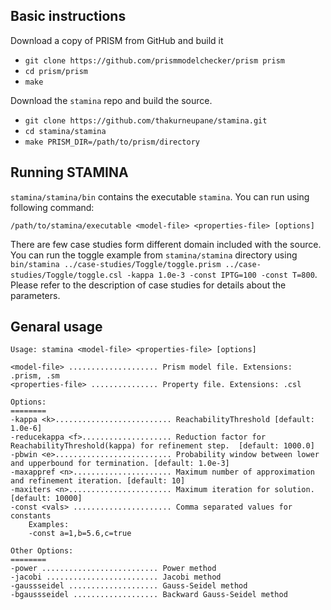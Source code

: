 ## Basic instructions

Download a copy of PRISM from GitHub and build it

* ``git clone https://github.com/prismmodelchecker/prism prism``
* ``cd prism/prism``
* ``make``

Download the ``stamina`` repo and build the source.

* ``git clone https://github.com/thakurneupane/stamina.git``
* ``cd stamina/stamina``
* ``make PRISM_DIR=/path/to/prism/directory``

## Running STAMINA

``stamina/stamina/bin`` contains the executable ``stamina``. You can run using following command: 

``/path/to/stamina/executable <model-file> <properties-file> [options]``

There are few case studies form different domain included with the source. You can run the toggle example from ``stamina/stamina`` directory using ``bin/stamina ../case-studies/Toggle/toggle.prism ../case-studies/Toggle/toggle.csl -kappa 1.0e-3 -const IPTG=100 -const T=800``. Please refer to the description of case studies for details about the parameters. 

## Genaral usage 

```
Usage: stamina <model-file> <properties-file> [options]

<model-file> .................... Prism model file. Extensions: .prism, .sm
<properties-file> ............... Property file. Extensions: .csl

Options:
========
-kappa <k>.......................... ReachabilityThreshold [default: 1.0e-6]
-reducekappa <f>.................... Reduction factor for ReachabilityThreshold(kappa) for refinement step.  [default: 1000.0]
-pbwin <e>.......................... Probability window between lower and upperbound for termination. [default: 1.0e-3]
-maxappref <n>...................... Maximum number of approximation and refinement iteration. [default: 10]
-maxiters <n>....................... Maximum iteration for solution. [default: 10000]
-const <vals> ...................... Comma separated values for constants
	Examples:
	-const a=1,b=5.6,c=true

Other Options:
========
-power .......................... Power method
-jacobi ......................... Jacobi method
-gaussseidel .................... Gauss-Seidel method
-bgaussseidel ................... Backward Gauss-Seidel method
```